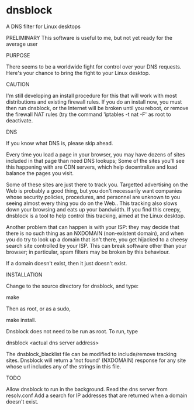 # dnsblock
A DNS filter for Linux desktops

PRELIMINARY
This software is useful to me, but not yet ready for the average user

PURPOSE

There seems to be a worldwide fight for control over your DNS requests.  Here's your chance to
bring the fight to your Linux desktop.

CAUTION

I'm still developing an install procedure for this that will work with most distributions
and existing firewall rules.  If you do an install now, you must then
run dnsblock, or the Internet will be broken until you reboot, or remove the firewall NAT
rules (try the command 'iptables -t nat -F' as root to deactivate.


DNS

If you know what DNS is, please skip ahead.

Every time you load a page in your browser, you may have dozens of sites included in that
page than need DNS lookups; Some of the sites you'll see this happening with are CDN servers,
which help decentralize and load balance the pages you visit.  

Some of these sites are just there to track you.  Targetted advertising on the Web is probably a good
thing, but you don't necessarily want companies whose security policies, procedures, and personnel
are unknown to you seeing almost every thing you do on the Web.. This tracking also slows down 
your browsing and eats up your bandwidth.  If you find this creepy, dnsblock is a tool to help 
control this tracking, aimed at the Linux desktop.

Another problem that can happen is with your ISP: they may decide that there is no such thing as
an NXDOMAIN (non-existent domain), and when you do try to look up a domain that isn't there, you
get hijacked to a cheesy search site controlled by your ISP. This can break software other than
your browser; in particular, spam filters may be broken by this behaviour.

If a domain doesn't exist, then it just doesn't exist.  

INSTALLATION

Change to the source directory for dnsblock, and type:

 make

Then as root, or as a sudo,

 make install.
 


Dnsblock does not need to be run as root. To run, type

 dnsblock \<actual dns server address\>

The dnsblock_blacklist file can be modified to include/remove tracking sites.  Dnsblock will
return a 'not found' (NXDOMAIN) response for any site whose url includes any of the strings in this file.


TODO

Allow dnsblock to run in the background.
Read the dns server from resolv.conf
Add a search for IP addresses that are returned when a domain doesn't exist.
